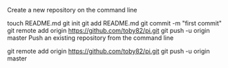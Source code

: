 Create a new repository on the command line

touch README.md
git init
git add README.md
git commit -m "first commit"
git remote add origin https://github.com/toby82/pi.git
git push -u origin master
Push an existing repository from the command line

git remote add origin https://github.com/toby82/pi.git
git push -u origin master
